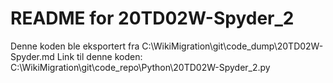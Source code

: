 # README for 20TD02W-Spyder_2
Denne koden ble eksportert fra C:\WikiMigration\git\code_dump\20TD02W-Spyder.md
Link til denne koden: C:\WikiMigration\git\code_repo\Python\20TD02W-Spyder_2.py
